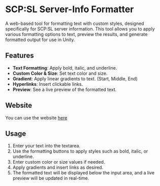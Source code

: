 # SCP:SL Server-Info Formatter

A web-based tool for formatting text with custom styles, designed specifically for SCP:SL server information. This tool allows you to apply various formatting options to text, preview the results, and generate formatted output for use in Unity.

## Features

- **Text Formatting**: Apply bold, italic, and underline.
- **Custom Color & Size**: Set text color and size.
- **Gradient**: Apply linear gradients to text. (Start, Middle, End)
- **Hyperlinks**: Insert clickable links.
- **Preview**: See a live preview of the formatted text.

## Website

You can use the website [here](https://eeknom.github.io/SCP-SL-Server-Info-Formatter)

## Usage

1. Enter your text into the textarea.
2. Use the formatting buttons to apply styles such as bold, italic, or underline.
3. Enter custom color or size values if needed.
4. Apply gradients and insert links as desired.
5. The formatted text will be displayed below the input area, and a live preview will be updated in real-time.
